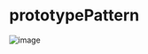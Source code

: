 # prototypePattern
![image](https://github.com/user-attachments/assets/e9de7b54-12fb-4184-a263-0884cd50a293)
